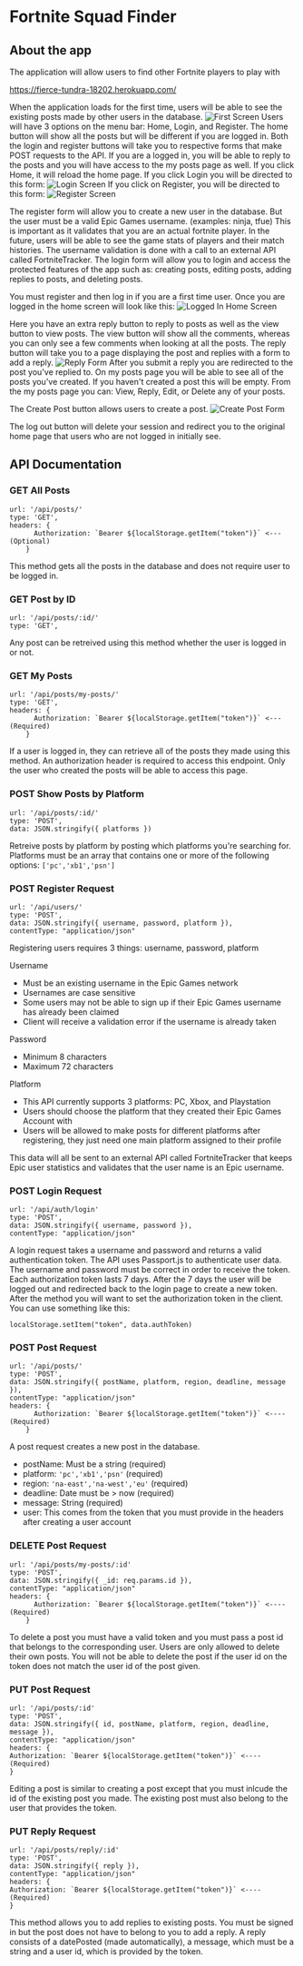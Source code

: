 # Fortnite Squad Finder

## About the app

The application will allow users to find other Fortnite players to play with

https://fierce-tundra-18202.herokuapp.com/

When the application loads for the first time, users will be able to see the existing posts made by other users in the database.
![First Screen](readme-img/shot1.png)
Users will have 3 options on the menu bar: Home, Login, and Register. The home button will show all the posts but will be different if you are logged in. Both the login and register buttons will take you to respective forms that make POST requests to the API. If you are a logged in, you will be able to reply to the posts and you will have access to the my posts page as well.
If you click Home, it will reload the home page.
If you click Login you will be directed to this form:
![Login Screen](readme-img/login.png)
If you click on Register, you will be directed to this form:
![Register Screen](readme-img/register.png)

The register form will allow you to create a new user in the database.
But the user must be a valid Epic Games username. (examples: ninja, tfue)
This is important as it validates that you are an actual fortnite player. In the future, users will be able to see the game stats of players and their match histories. The username validation is done with a call to an external API called FortniteTracker.
The login form will allow you to login and access the protected features of the app such as: creating posts, editing posts, adding replies to posts, and deleting posts.

You must register and then log in if you are a first time user. Once you are logged in the home screen will look like this:
![Logged In Home Screen](readme-img/logged-in-home.png)

Here you have an extra reply button to reply to posts as well as the view button to view posts.
The view button will show all the comments, whereas you can only see a few comments when looking at all the posts.
The reply button will take you to a page displaying the post and replies with a form to add a reply.
![Reply Form](readme-img/reply-form.png)
After you submit a reply you are redirected to the post you've replied to.
On my posts page you will be able to see all of the posts you've created. If you haven't created a post this will be empty.
From the my posts page you can: View, Reply, Edit, or Delete any of your posts.

The Create Post button allows users to create a post.
![Create Post Form](readme-img/create-post.png)

The log out button will delete your session and redirect you to the original home page that users who are not logged in initially see.

## API Documentation

### GET All Posts

```
url: '/api/posts/'
type: 'GET',
headers: {
      Authorization: `Bearer ${localStorage.getItem("token")}` <--- (Optional)
    }
```

This method gets all the posts in the database and does not require user to be logged in.

### GET Post by ID

```
url: '/api/posts/:id/'
type: 'GET',
```

Any post can be retreived using this method whether the user is logged in or not.

### GET My Posts

```
url: '/api/posts/my-posts/'
type: 'GET',
headers: {
      Authorization: `Bearer ${localStorage.getItem("token")}` <--- (Required)
    }
```

If a user is logged in, they can retrieve all of the posts they made using this method.
An authorization header is required to access this endpoint. Only the user who created the posts will be able to access this page.

### POST Show Posts by Platform

```
url: '/api/posts/:id/'
type: 'POST',
data: JSON.stringify({ platforms })
```

Retreive posts by platform by posting which platforms you're searching for.
Platforms must be an array that contains one or more of the following options: `['pc','xb1','psn']`

### POST Register Request

```
url: '/api/users/'
type: 'POST',
data: JSON.stringify({ username, password, platform }),
contentType: "application/json"
```

Registering users requires 3 things: username, password, platform

Username

- Must be an existing username in the Epic Games network
- Usernames are case sensitive
- Some users may not be able to sign up if their Epic Games username has already been claimed
- Client will receive a validation error if the username is already taken

Password

- Minimum 8 characters
- Maximum 72 characters

Platform

- This API currently supports 3 platforms: PC, Xbox, and Playstation
- Users should choose the platform that they created their Epic Games Account with
- Users will be allowed to make posts for different platforms after registering, they just need one main platform assigned to their profile

This data will all be sent to an external API called FortniteTracker that keeps Epic user statistics and validates that the user name is an Epic username.

### POST Login Request

```
url: '/api/auth/login'
type: 'POST',
data: JSON.stringify({ username, password }),
contentType: "application/json"
```

A login request takes a username and password and returns a valid authentication token. The API uses Passport.js to authenticate user data. The username and password must be correct in order to receive the token. Each authorization token lasts 7 days. After the 7 days the user will be logged out and redirected back to the login page to create a new token.
After the method you will want to set the authorization token in the client. You can use something like this:

```
localStorage.setItem("token", data.authToken)
```

### POST Post Request

```
url: '/api/posts/'
type: 'POST',
data: JSON.stringify({ postName, platform, region, deadline, message }),
contentType: "application/json"
headers: {
      Authorization: `Bearer ${localStorage.getItem("token")}` <---- (Required)
    }
```

A post request creates a new post in the database.

- postName: Must be a string (required)
- platform: `'pc','xb1','psn'` (required)
- region: `'na-east','na-west','eu'` (required)
- deadline: Date must be > now (required)
- message: String (required)
- user: This comes from the token that you must provide in the headers after creating a user account

### DELETE Post Request

```
url: '/api/posts/my-posts/:id'
type: 'POST',
data: JSON.stringify({ _id: req.params.id }),
contentType: "application/json"
headers: {
      Authorization: `Bearer ${localStorage.getItem("token")}` <---- (Required)
    }
```

To delete a post you must have a valid token and you must pass a post id that belongs to the corresponding user. Users are only allowed to delete their own posts. You will not be able to delete the post if the user id on the token does not match the user id of the post given.

### PUT Post Request

```
url: '/api/posts/:id'
type: 'POST',
data: JSON.stringify({ id, postName, platform, region, deadline, message }),
contentType: "application/json"
headers: {
Authorization: `Bearer ${localStorage.getItem("token")}` <---- (Required)
}
```

Editing a post is similar to creating a post except that you must inlcude the id of the existing post you made. The existing post must also belong to the user that provides the token.

### PUT Reply Request

```
url: '/api/posts/reply/:id'
type: 'POST',
data: JSON.stringify({ reply }),
contentType: "application/json"
headers: {
Authorization: `Bearer ${localStorage.getItem("token")}` <---- (Required)
}
```

This method allows you to add replies to existing posts. You must be signed in but the post does not have to belong to you to add a reply. A reply consists of a datePosted (made automatically), a message, which must be a string and a user id, which is provided by the token.

